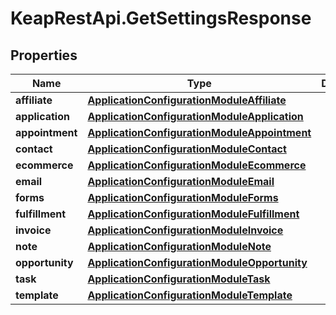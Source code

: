 # KeapRestApi.GetSettingsResponse

## Properties

Name | Type | Description | Notes
------------ | ------------- | ------------- | -------------
**affiliate** | [**ApplicationConfigurationModuleAffiliate**](ApplicationConfigurationModuleAffiliate.md) |  | [optional] 
**application** | [**ApplicationConfigurationModuleApplication**](ApplicationConfigurationModuleApplication.md) |  | [optional] 
**appointment** | [**ApplicationConfigurationModuleAppointment**](ApplicationConfigurationModuleAppointment.md) |  | [optional] 
**contact** | [**ApplicationConfigurationModuleContact**](ApplicationConfigurationModuleContact.md) |  | [optional] 
**ecommerce** | [**ApplicationConfigurationModuleEcommerce**](ApplicationConfigurationModuleEcommerce.md) |  | [optional] 
**email** | [**ApplicationConfigurationModuleEmail**](ApplicationConfigurationModuleEmail.md) |  | [optional] 
**forms** | [**ApplicationConfigurationModuleForms**](ApplicationConfigurationModuleForms.md) |  | [optional] 
**fulfillment** | [**ApplicationConfigurationModuleFulfillment**](ApplicationConfigurationModuleFulfillment.md) |  | [optional] 
**invoice** | [**ApplicationConfigurationModuleInvoice**](ApplicationConfigurationModuleInvoice.md) |  | [optional] 
**note** | [**ApplicationConfigurationModuleNote**](ApplicationConfigurationModuleNote.md) |  | [optional] 
**opportunity** | [**ApplicationConfigurationModuleOpportunity**](ApplicationConfigurationModuleOpportunity.md) |  | [optional] 
**task** | [**ApplicationConfigurationModuleTask**](ApplicationConfigurationModuleTask.md) |  | [optional] 
**template** | [**ApplicationConfigurationModuleTemplate**](ApplicationConfigurationModuleTemplate.md) |  | [optional] 


